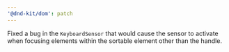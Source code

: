 ```yaml
---
'@dnd-kit/dom': patch
---
```


Fixed a bug in the `KeyboardSensor` that would cause the sensor to activate when focusing elements within the sortable element other than the handle.
